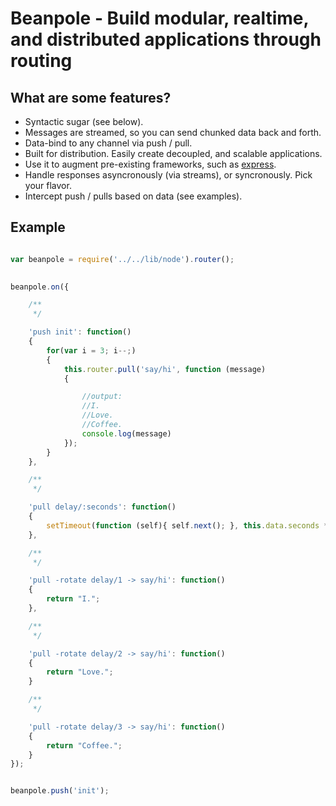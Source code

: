Beanpole - Build modular, realtime, and distributed applications through routing
================================================================================

What are some features?
-----------------------
	
- Syntactic sugar (see below). 
- Messages are streamed, so you can send chunked data back and forth.
- Data-bind to any channel via push / pull.
- Built for distribution. Easily create decoupled, and scalable applications.
- Use it to augment pre-existing frameworks, such as [express](https://github.com/visionmedia/express).
- Handle responses asyncronously (via streams), or syncronously. Pick your flavor.
- Intercept push / pulls based on data (see examples).



Example
-------

```javascript

var beanpole = require('../../lib/node').router();
	

beanpole.on({

	/**
	 */

	'push init': function()
	{
		for(var i = 3; i--;)
		{
			this.router.pull('say/hi', function (message)
			{

				//output:
				//I.
				//Love.
				//Coffee.
				console.log(message)
			});	
		}	
	},

	/**
	 */

	'pull delay/:seconds': function()
	{
		setTimeout(function (self){ self.next(); }, this.data.seconds * 1000, this);
	},

	/**
	 */

	'pull -rotate delay/1 -> say/hi': function()
	{
		return "I.";
	},

	/**
	 */

	'pull -rotate delay/2 -> say/hi': function()
	{
		return "Love.";
	}

	/**
	 */

	'pull -rotate delay/3 -> say/hi': function()
	{
		return "Coffee.";
	}
});


beanpole.push('init');

```
